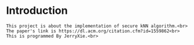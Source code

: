 # Introduction
    This project is about the implementation of secure kNN algorithm.<br>
    The paper's link is https://dl.acm.org/citation.cfm?id=1559862<br>
    This is programmed By JerryXie.<br>
